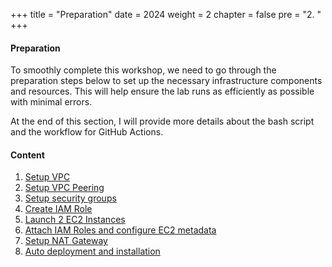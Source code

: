 +++
title = "Preparation"
date = 2024
weight = 2
chapter = false
pre = "2. "
+++

#### Preparation

To smoothly complete this workshop, we need to go through the preparation steps below to set up the necessary infrastructure components and resources. This will help ensure the lab runs as efficiently as possible with minimal errors.

At the end of this section, I will provide more details about the bash script and the workflow for GitHub Actions.

#### Content

1. [Setup VPC](2-1-setup-vpc)
2. [Setup VPC Peering](2-2-setup-vpc-peering)
3. [Setup security groups](2-3-setup-security-groups)
4. [Create IAM Role](2-4-create-iam-role)
5. [Launch 2 EC2 Instances](2-5-launch-ec2-instances)
6. [Attach IAM Roles and configure EC2 metadata](2-6-attach-iam-roles-and-configure-ec2-metadata)
7. [Setup NAT Gateway](2-7-setup-nat-gateway)
8. [Auto deployment and installation](2-8-auto-installation)
